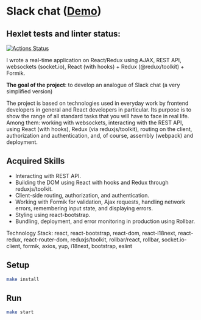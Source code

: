 # Slack chat ([Demo](https://chat-vy44.onrender.com/login))

## Hexlet tests and linter status:
[![Actions Status](https://github.com/lena05k/frontend-project-12/workflows/hexlet-check/badge.svg)](https://github.com/lena05k/frontend-project-12/actions)

I wrote a real-time application on React/Redux using AJAX, REST API, websockets (socket.io), React (with hooks) + Redux (@redux/toolkit) + Formik.

**The goal of the project**: to develop an analogue of Slack chat (a very simplified version)


The project is based on technologies used in everyday work by frontend developers in general and React developers in particular. Its purpose is to show the range of all standard tasks that you will have to face in real life. Among them: working with websockets, interacting with the REST API, using React (with hooks), Redux (via reduxjs/toolkit), routing on the client, authorization and authentication, and, of course, assembly (webpack) and deployment.

##  Acquired Skills
- Interacting with REST API.
- Building the DOM using React with hooks and Redux through reduxjs/toolkit.
- Client-side routing, authorization, and authentication.
- Working with Formik for validation, Ajax requests, handling network errors, remembering input state, and displaying errors.
- Styling using react-bootstrap.
- Bundling, deployment, and error monitoring in production using Rollbar.

Technology Stack: react, react-bootstrap, react-dom, react-i18next, react-redux, react-router-dom, reduxjs/toolkit, rollbar/react, rollbar, socket.io-client, formik, axios, yup, i18next, bootstrap, eslint

## Setup

```sh
make install
```
## Run

```sh
make start
```
